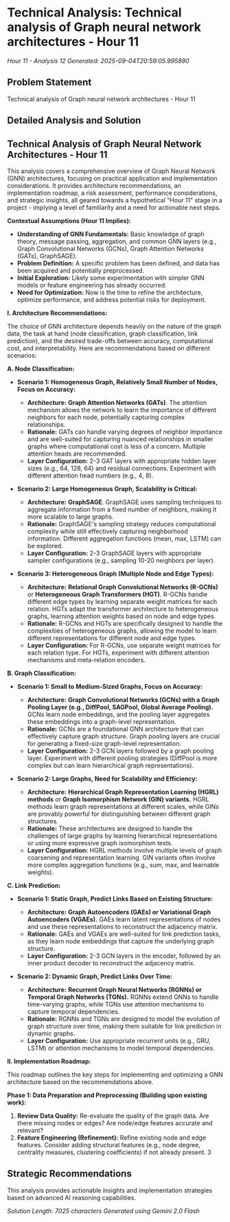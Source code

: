 # Technical Analysis: Technical analysis of Graph neural network architectures - Hour 11
*Hour 11 - Analysis 12*
*Generated: 2025-09-04T20:59:05.995890*

## Problem Statement
Technical analysis of Graph neural network architectures - Hour 11

## Detailed Analysis and Solution
## Technical Analysis of Graph Neural Network Architectures - Hour 11

This analysis covers a comprehensive overview of Graph Neural Network (GNN) architectures, focusing on practical application and implementation considerations.  It provides architecture recommendations, an implementation roadmap, a risk assessment, performance considerations, and strategic insights, all geared towards a hypothetical "Hour 11" stage in a project - implying a level of familiarity and a need for actionable next steps.

**Contextual Assumptions (Hour 11 Implies):**

*   **Understanding of GNN Fundamentals:**  Basic knowledge of graph theory, message passing, aggregation, and common GNN layers (e.g., Graph Convolutional Networks (GCNs), Graph Attention Networks (GATs), GraphSAGE).
*   **Problem Definition:**  A specific problem has been defined, and data has been acquired and potentially preprocessed.
*   **Initial Exploration:**  Likely some experimentation with simpler GNN models or feature engineering has already occurred.
*   **Need for Optimization:** Now is the time to refine the architecture, optimize performance, and address potential risks for deployment.

**I. Architecture Recommendations:**

The choice of GNN architecture depends heavily on the nature of the graph data, the task at hand (node classification, graph classification, link prediction), and the desired trade-offs between accuracy, computational cost, and interpretability. Here are recommendations based on different scenarios:

**A. Node Classification:**

*   **Scenario 1:  Homogeneous Graph, Relatively Small Number of Nodes, Focus on Accuracy:**
    *   **Architecture:** **Graph Attention Networks (GATs)**.  The attention mechanism allows the network to learn the importance of different neighbors for each node, potentially capturing complex relationships.
    *   **Rationale:** GATs can handle varying degrees of neighbor importance and are well-suited for capturing nuanced relationships in smaller graphs where computational cost is less of a concern.  Multiple attention heads are recommended.
    *   **Layer Configuration:**  2-3 GAT layers with appropriate hidden layer sizes (e.g., 64, 128, 64) and residual connections.  Experiment with different attention head numbers (e.g., 4, 8).

*   **Scenario 2:  Large Homogeneous Graph, Scalability is Critical:**
    *   **Architecture:** **GraphSAGE**.  GraphSAGE uses sampling techniques to aggregate information from a fixed number of neighbors, making it more scalable to large graphs.
    *   **Rationale:** GraphSAGE's sampling strategy reduces computational complexity while still effectively capturing neighborhood information.  Different aggregation functions (mean, max, LSTM) can be explored.
    *   **Layer Configuration:**  2-3 GraphSAGE layers with appropriate sampler configurations (e.g., sampling 10-20 neighbors per layer).

*   **Scenario 3:  Heterogeneous Graph (Multiple Node and Edge Types):**
    *   **Architecture:** **Relational Graph Convolutional Networks (R-GCNs)** or **Heterogeneous Graph Transformers (HGT)**.  R-GCNs handle different edge types by learning separate weight matrices for each relation. HGTs adapt the transformer architecture to heterogeneous graphs, learning attention weights based on node and edge types.
    *   **Rationale:** R-GCNs and HGTs are specifically designed to handle the complexities of heterogeneous graphs, allowing the model to learn different representations for different node and edge types.
    *   **Layer Configuration:** For R-GCNs, use separate weight matrices for each relation type. For HGTs, experiment with different attention mechanisms and meta-relation encoders.

**B. Graph Classification:**

*   **Scenario 1:  Small to Medium-Sized Graphs, Focus on Accuracy:**
    *   **Architecture:** **Graph Convolutional Networks (GCNs) with a Graph Pooling Layer (e.g., DiffPool, SAGPool, Global Average Pooling).**  GCNs learn node embeddings, and the pooling layer aggregates these embeddings into a graph-level representation.
    *   **Rationale:** GCNs are a foundational GNN architecture that can effectively capture graph structure. Graph pooling layers are crucial for generating a fixed-size graph-level representation.
    *   **Layer Configuration:**  2-3 GCN layers followed by a graph pooling layer.  Experiment with different pooling strategies (DiffPool is more complex but can learn hierarchical graph representations).

*   **Scenario 2:  Large Graphs, Need for Scalability and Efficiency:**
    *   **Architecture:** **Hierarchical Graph Representation Learning (HGRL) methods** or **Graph Isomorphism Network (GIN) variants.**  HGRL methods learn graph representations at different scales, while GINs are provably powerful for distinguishing between different graph structures.
    *   **Rationale:** These architectures are designed to handle the challenges of large graphs by learning hierarchical representations or using more expressive graph isomorphism tests.
    *   **Layer Configuration:** HGRL methods involve multiple levels of graph coarsening and representation learning. GIN variants often involve more complex aggregation functions (e.g., sum, max, and learnable weights).

**C. Link Prediction:**

*   **Scenario 1:  Static Graph, Predict Links Based on Existing Structure:**
    *   **Architecture:**  **Graph Autoencoders (GAEs) or Variational Graph Autoencoders (VGAEs).**  GAEs learn latent representations of nodes and use these representations to reconstruct the adjacency matrix.
    *   **Rationale:** GAEs and VGAEs are well-suited for link prediction tasks, as they learn node embeddings that capture the underlying graph structure.
    *   **Layer Configuration:**  2-3 GCN layers in the encoder, followed by an inner product decoder to reconstruct the adjacency matrix.

*   **Scenario 2:  Dynamic Graph, Predict Links Over Time:**
    *   **Architecture:** **Recurrent Graph Neural Networks (RGNNs) or Temporal Graph Networks (TGNs).**  RGNNs extend GNNs to handle time-varying graphs, while TGNs use attention mechanisms to capture temporal dependencies.
    *   **Rationale:** RGNNs and TGNs are designed to model the evolution of graph structure over time, making them suitable for link prediction in dynamic graphs.
    *   **Layer Configuration:**  Use appropriate recurrent units (e.g., GRU, LSTM) or attention mechanisms to model temporal dependencies.

**II. Implementation Roadmap:**

This roadmap outlines the key steps for implementing and optimizing a GNN architecture based on the recommendations above.

**Phase 1:  Data Preparation and Preprocessing (Building upon existing work):**

1.  **Review Data Quality:**  Re-evaluate the quality of the graph data.  Are there missing nodes or edges?  Are node/edge features accurate and relevant?
2.  **Feature Engineering (Refinement):**  Refine existing node and edge features.  Consider adding structural features (e.g., node degree, centrality measures, clustering coefficients) if not already present.
3

## Strategic Recommendations
This analysis provides actionable insights and implementation strategies
based on advanced AI reasoning capabilities.

*Solution Length: 7025 characters*
*Generated using Gemini 2.0 Flash*

